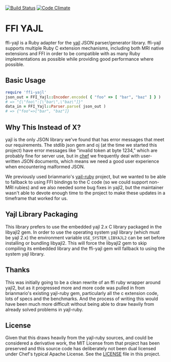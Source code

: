 
[![Build Status](https://travis-ci.org/chef/ffi-yajl.png)](https://travis-ci.org/chef/ffi-yajl)  [![Code Climate](https://codeclimate.com/github/chef/ffi-yajl.png)](https://codeclimate.com/github/chef/ffi-yajl)

# FFI YAJL

ffi-yajl is a Ruby adapter for the [yajl](http://lloyd.github.io/yajl/)
JSON parser/generator library. ffi-yajl supports multiple Ruby C
extension mechanisms, including both MRI native extensions and FFI in
order to be compatible with as many Ruby implementations as possible
while providing good performance where possible.

## Basic Usage

```ruby
require 'ffi-yajl'
json_out = FFI_Yajl::Encoder.encode( { "foo" => [ "bar", "baz" ] } )
# => "{\"foo\":[\"bar\",\"baz\"]}"
data_in = FFI_Yajl::Parser.parse( json_out )
# => {"foo"=>["bar", "baz"]}
```

## Why This Instead of X?

yajl is the only JSON library we've found that has error messages that
meet our requirements. The stdlib json gem and oj (at the time we
started this project) have error messages like "invalid token at byte
1234," which are probably fine for server use, but in
[chef](https://github.com/chef/chef) we frequently deal with
user-written JSON documents, which means we need a good user experience
when encountering malformed JSON.

We previously used brianmario's
[yajl-ruby](https://github.com/brianmario/yajl-ruby) project, but we
wanted to be able to fallback to using FFI bindings to the C code (so we
could support non-MRI rubies) and we also needed some bug fixes in
yajl2, but the maintainer wasn't able to devote enough time to the
project to make these updates in a timeframe that worked for us.

## Yajl Library Packaging

This library prefers to use the embedded yajl 2.x C library packaged in the
libyajl2 gem.  In order to use the operating system yajl library (which must be
yajl 2.x) the environment variable `USE_SYSTEM_LIBYAJL2` can be set before
installing or bundling libyajl2.  This will force the libyajl2 gem to skip
compiling its embedded library and the ffi-yajl gem will fallback to using the
system yajl library.

## Thanks

This was initially going to be a clean rewrite of an ffi ruby wrapper around
yajl2, but as it progressed more and more code was pulled in from brianmario's
existing yajl-ruby gem, particularly all the c extension code, lots of specs
and the benchmarks.  And the process of writing this would have been much more
difficult without being able to draw heavily from already solved problems in
yajl-ruby.

## License

Given that this draws heavily from the yajl-ruby sources, and could be
considered a derivative work, the MIT License from that project has been
preserved and this source code has deliberately not been dual licensed under
Chef's typical Apache License.  See the
[LICENSE](https://github.com/chef/ffi-yajl/blob/master/LICENSE) file in this
project.

